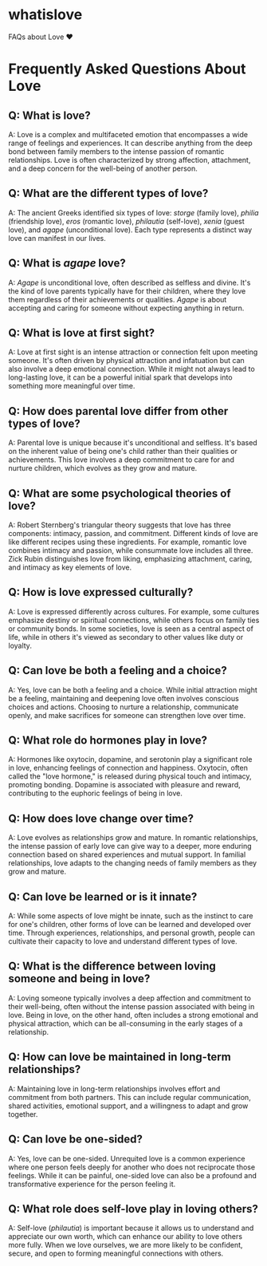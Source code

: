 # whatislove
FAQs about Love ❤️
# Frequently Asked Questions About Love

## Q: What is love?

A: Love is a complex and multifaceted emotion that encompasses a wide range of feelings and experiences. It can describe anything from the deep bond between family members to the intense passion of romantic relationships. Love is often characterized by strong affection, attachment, and a deep concern for the well-being of another person.

## Q: What are the different types of love?

A: The ancient Greeks identified six types of love: *storge* (family love), *philia* (friendship love), *eros* (romantic love), *philautia* (self-love), *xenia* (guest love), and *agape* (unconditional love). Each type represents a distinct way love can manifest in our lives.

## Q: What is *agape* love?

A: *Agape* is unconditional love, often described as selfless and divine. It's the kind of love parents typically have for their children, where they love them regardless of their achievements or qualities. *Agape* is about accepting and caring for someone without expecting anything in return.

## Q: What is love at first sight?

A: Love at first sight is an intense attraction or connection felt upon meeting someone. It's often driven by physical attraction and infatuation but can also involve a deep emotional connection. While it might not always lead to long-lasting love, it can be a powerful initial spark that develops into something more meaningful over time.

## Q: How does parental love differ from other types of love?

A: Parental love is unique because it's unconditional and selfless. It's based on the inherent value of being one's child rather than their qualities or achievements. This love involves a deep commitment to care for and nurture children, which evolves as they grow and mature.

## Q: What are some psychological theories of love?

A: Robert Sternberg's triangular theory suggests that love has three components: intimacy, passion, and commitment. Different kinds of love are like different recipes using these ingredients. For example, romantic love combines intimacy and passion, while consummate love includes all three. Zick Rubin distinguishes love from liking, emphasizing attachment, caring, and intimacy as key elements of love.

## Q: How is love expressed culturally?

A: Love is expressed differently across cultures. For example, some cultures emphasize destiny or spiritual connections, while others focus on family ties or community bonds. In some societies, love is seen as a central aspect of life, while in others it's viewed as secondary to other values like duty or loyalty.

## Q: Can love be both a feeling and a choice?

A: Yes, love can be both a feeling and a choice. While initial attraction might be a feeling, maintaining and deepening love often involves conscious choices and actions. Choosing to nurture a relationship, communicate openly, and make sacrifices for someone can strengthen love over time.

## Q: What role do hormones play in love?

A: Hormones like oxytocin, dopamine, and serotonin play a significant role in love, enhancing feelings of connection and happiness. Oxytocin, often called the "love hormone," is released during physical touch and intimacy, promoting bonding. Dopamine is associated with pleasure and reward, contributing to the euphoric feelings of being in love.

## Q: How does love change over time?

A: Love evolves as relationships grow and mature. In romantic relationships, the intense passion of early love can give way to a deeper, more enduring connection based on shared experiences and mutual support. In familial relationships, love adapts to the changing needs of family members as they grow and mature.

## Q: Can love be learned or is it innate?

A: While some aspects of love might be innate, such as the instinct to care for one's children, other forms of love can be learned and developed over time. Through experiences, relationships, and personal growth, people can cultivate their capacity to love and understand different types of love.

## Q: What is the difference between loving someone and being in love?

A: Loving someone typically involves a deep affection and commitment to their well-being, often without the intense passion associated with being in love. Being in love, on the other hand, often includes a strong emotional and physical attraction, which can be all-consuming in the early stages of a relationship.

## Q: How can love be maintained in long-term relationships?

A: Maintaining love in long-term relationships involves effort and commitment from both partners. This can include regular communication, shared activities, emotional support, and a willingness to adapt and grow together.

## Q: Can love be one-sided?

A: Yes, love can be one-sided. Unrequited love is a common experience where one person feels deeply for another who does not reciprocate those feelings. While it can be painful, one-sided love can also be a profound and transformative experience for the person feeling it.

## Q: What role does self-love play in loving others?

A: Self-love (*philautia*) is important because it allows us to understand and appreciate our own worth, which can enhance our ability to love others more fully. When we love ourselves, we are more likely to be confident, secure, and open to forming meaningful connections with others.
